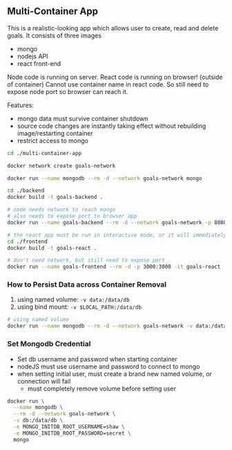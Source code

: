 ## Multi-Container App

This is a realistic-looking app which allows user to create, read and delete goals. It consists of three images

- mongo
- nodejs API
- react front-end

Node code is running on server. React code is running on browser! (outside of container) Cannot use container name in react code. So still need to expose node port so browser can reach it.

Features:

- mongo data must survive container shutdown
- source code changes are instantly taking effect without rebuilding image/restarting container
- restrict access to mongo

```bash
cd ./multi-container-app

docker network create goals-network

docker run --name mongodb --rm -d --network goals-network mongo

cd ./backend
docker build -t goals-backend .

# node needs network to reach mongo
# also needs to expose port to browser app
docker run --name goals-backend --rm -d --network goals-network -p 8080:8080 goals-backend

# the react app must be run in interactive mode, or it will immediately stop
cd ./frontend
docker build -t goals-react .

# don't need network, but still need to expose port
docker run --name goals-frontend --rm -d -p 3000:3000 -it goals-react
```

### How to Persist Data across Container Removal

1. using named volume: `-v data:/data/db`
2. using bind mount: `-v $LOCAL_PATH:/data/db`

```bash
# using named volume
docker run --name mongodb --rm -d --network goals-network -v data:/data/db mongo
```

### Set Mongodb Credential

- Set db username and password when starting container
- nodeJS must use username and password to connect to mongo
- when setting initial user, must create a brand new named volume, or connection will fail
  - must completely remove volume before setting user

```bash
docker run \
  --name mongodb \
  --rm -d --network goals-network \
  -v db:/data/db \
  -e MONGO_INITDB_ROOT_USERNAME=shaw \
  -e MONGO_INITDB_ROOT_PASSWORD=secret \
  mongo
```
